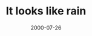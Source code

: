 ---
layout: base.njk
title : 'It looks like rain' 
view_title : 'It looks like rain' 
year : '2000' 
date : '2000-07-26' 
img_file : '/drawing/loksrain.png' 
html_file : 'looksrain' 
next_html : 'hurtme.html' 
year_order : '494' 
permalink : "title/{{html_file}}.html"
---